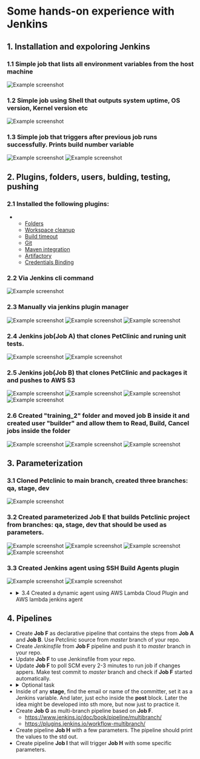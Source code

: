 # Some hands-on experience with Jenkins

## 1. Installation and expoloring Jenkins

### 1.1 Simple job  that lists all environment variables from the host machine
![Example screenshot](./screens/1.jpg)
### 1.2 Simple job using Shell that outputs system uptime, OS version, Kernel version etc
![Example screenshot](./screens/2.jpg)
### 1.3 Simple job that triggers after previous job runs successfully. Prints build number variable
![Example screenshot](./screens/3.jpg)
![Example screenshot](./screens/4.jpg)

## 2. Plugins, folders, users, bulding, testing, pushing

### 2.1 Installed the following plugins:
 -
    - [Folders](https://plugins.jenkins.io/cloudbees-folder)
    - [Workspace cleanup](https://plugins.jenkins.io/ws-cleanup)
    - [Build timeout](https://plugins.jenkins.io/build-timeout)
    - [Git](https://plugins.jenkins.io/git/)
    - [Maven integration](https://plugins.jenkins.io/maven-plugin/)
    - [Artifactory](https://plugins.jenkins.io/artifactory/)
    - [Credentials Binding](https://plugins.jenkins.io/credentials-binding/)

### 2.2 Via Jenkins cli command
![Example screenshot](./screens/5.jpg)
### 2.3 Manually via jenkins plugin manager
![Example screenshot](./screens/6.jpg)
![Example screenshot](./screens/7.jpg)
![Example screenshot](./screens/8.jpg)

### 2.4 Jenkins job(Job A) that clones PetClinic and runing unit tests.
![Example screenshot](./screens/9.jpg)
![Example screenshot](./screens/10.jpg)
### 2.5 Jenkins job(Job B) that clones PetClinic and packages it and pushes to AWS S3
![Example screenshot](./screens/11.jpg)
![Example screenshot](./screens/12.jpg)
![Example screenshot](./screens/13.jpg)
![Example screenshot](./screens/14.jpg)

### 2.6 Created "training_2" folder and  moved job B inside it and created user "builder" and allow them to Read, Build, Cancel jobs inside the folder
![Example screenshot](./screens/15.jpg)
![Example screenshot](./screens/16.jpg)
![Example screenshot](./screens/17.jpg)

## 3. Parameterization
### 3.1 Cloned Petclinic to main branch, created three branches: qa, stage, dev
![Example screenshot](./screens/18.jpg)
### 3.2 Created parameterized Job E that builds Petclinic project from branches: qa, stage, dev that should be used as parameters.
![Example screenshot](./screens/19.jpg)
![Example screenshot](./screens/20.jpg)
![Example screenshot](./screens/22.jpg)
![Example screenshot](./screens/23.jpg)

### 3.3 Created Jenkins agent using SSH Build Agents plugin
![Example screenshot](./screens/24.jpg)
![Example screenshot](./screens/25.jpg)

- <details><summary>3.4 Created a dynamic agent using AWS Lambda Cloud Plugin and AWS lambda jenkins agent</summary><br>Builded and deoloyed AWS lambda jenkins agent ![Example screenshot](./screens/26.jpg) ![Example screenshot](./screens/27.jpg) ![Example screenshot](./screens/28.jpg) <br>Cofigured AWS AWS Lambda Cloud ![Example screenshot](./screens/29.jpg) <br> AWS lambda Agent not lunch ![Example screenshot](./screens/30.jpg) ![Example screenshot](./screens/error1.jpg) ![Example screenshot](./screens/error2.jpg)</details>




## 4. Pipelines

- Create __Job F__ as declarative pipeline that contains the steps from __Job A__ and __Job B__. Use Petclinic source from _master_ branch of your repo.
- Create _Jenkinsfile_ from __Job F__ pipeline and push it to _master_ branch in your repo.
- Update __Job F__ to use Jenkinsfile from your repo.
- Update __Job F__ to poll SCM every 2-3 minutes to run job if changes appers. Make test commit to _master_ branch and check if __Job F__ started automatically.
- <details><summary>Optional task</summary><br>Substitute the SCM pooling with a webhook<br><br> <details><summary>Very optional task</summary><br><details><summary>We're serious, it's really very optional</summary><br> A few option here, make the pipeline trigger only if a specific branch was updated. The next level is to make the pipeline trigger only if a specific branch and specific files were updated. Keep in mind, that initially you can do it with a simple job, and then later codify it in a pipeline. Perhaps the snippet generator can help as well  <br><br> </details> </details> </details>
- Inside of any **stage**, find the email or name of the committer, set it as a Jenkins variable. And later, just echo inside the **post** block. Later the idea might be developed into sth more, but now just to practice it.
- Create __Job G__ as multi-branch pipeline based on __Job F__.
  - https://www.jenkins.io/doc/book/pipeline/multibranch/
  - https://plugins.jenkins.io/workflow-multibranch/
- Create pipeline __Job H__ with a few parameters. The pipeline should print the values to the std out.
- Create pipeline __Job I__ that will trigger __Job H__ with some specific parameters.





